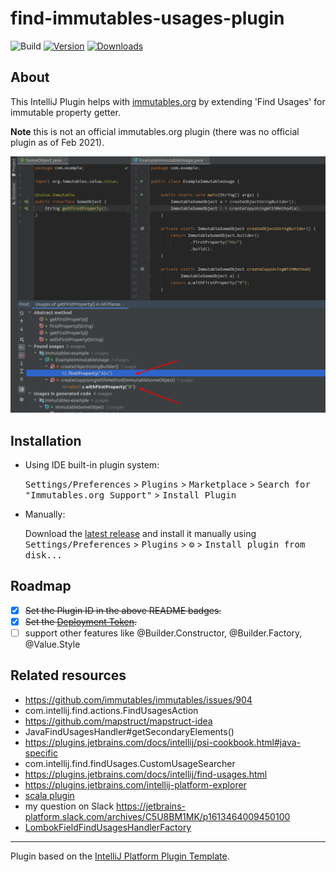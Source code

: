 # find-immutables-usages-plugin

![Build](https://github.com/plaskowski/find-immutables-usages-plugin/workflows/Build/badge.svg)
[![Version](https://img.shields.io/jetbrains/plugin/v/16135.svg)](https://plugins.jetbrains.com/plugin/16135)
[![Downloads](https://img.shields.io/jetbrains/plugin/d/16135.svg)](https://plugins.jetbrains.com/plugin/16135)

## About

<!-- Plugin description -->
This IntelliJ Plugin helps with [immutables.org](http://immutables.github.io/) by extending 'Find Usages' for immutable property getter.

**Note** this is not an official immutables.org plugin (there was no official plugin as of Feb 2021).
<!-- Plugin description end -->

![Example](example_screenshot.png)

## Installation

- Using IDE built-in plugin system:
  
  <kbd>Settings/Preferences</kbd> > <kbd>Plugins</kbd> > <kbd>Marketplace</kbd> > <kbd>Search for "Immutables.org Support"</kbd> >
  <kbd>Install Plugin</kbd>
  
- Manually:

  Download the [latest release](https://github.com/plaskowski/find-immutables-usages-plugin/releases/latest) and install it manually using
  <kbd>Settings/Preferences</kbd> > <kbd>Plugins</kbd> > <kbd>⚙️</kbd> > <kbd>Install plugin from disk...</kbd>

## Roadmap

- [X] ~~Set the Plugin ID in the above README badges.~~
- [X] ~~Set the [Deployment Token](https://plugins.jetbrains.com/docs/marketplace/plugin-upload.html).~~
- [ ] support other features like @Builder.Constructor, @Builder.Factory, @Value.Style

## Related resources

- https://github.com/immutables/immutables/issues/904
- com.intellij.find.actions.FindUsagesAction
- https://github.com/mapstruct/mapstruct-idea
- JavaFindUsagesHandler#getSecondaryElements()
- https://plugins.jetbrains.com/docs/intellij/psi-cookbook.html#java-specific
- com.intellij.find.findUsages.CustomUsageSearcher
- https://plugins.jetbrains.com/docs/intellij/find-usages.html
- https://plugins.jetbrains.com/intellij-platform-explorer
- [scala plugin](https://github.com/JetBrains/intellij-scala/blob/3b5c8039c90d315f53a258ca58a3b237949eeebc/scala/scala-impl/resources/META-INF/scala-plugin-common.xml)
- my question on Slack https://jetbrains-platform.slack.com/archives/C5U8BM1MK/p1613464009450100
- [LombokFieldFindUsagesHandlerFactory](https://github.com/mplushnikov/lombok-intellij-plugin/blob/ff0ac206568b3fd2ee238a0b6efed7ae01a3f8bf/src/main/java/de/plushnikov/intellij/plugin/extension/LombokFieldFindUsagesHandlerFactory.java)

---
Plugin based on the [IntelliJ Platform Plugin Template][template].

[template]: https://github.com/JetBrains/intellij-platform-plugin-template
